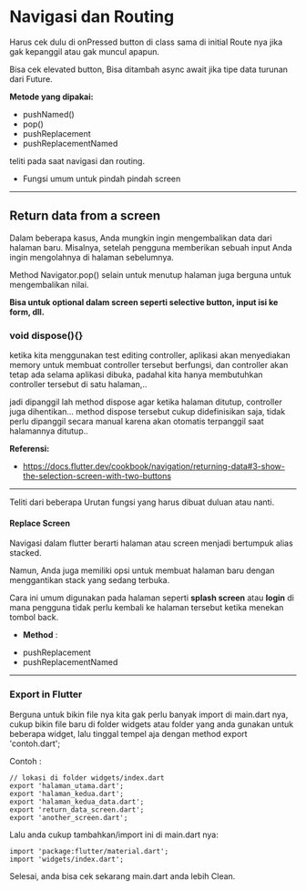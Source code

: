# Navigasi dan Routing

Harus cek dulu di onPressed button di class sama di initial Route nya jika gak kepanggil atau gak muncul apapun.

Bisa cek elevated button, Bisa ditambah async await jika tipe data turunan dari Future.

**Metode yang dipakai:**
- pushNamed()
- pop()
- pushReplacement
- pushReplacementNamed

teliti pada saat navigasi dan routing.

* Fungsi umum untuk pindah pindah screen

---

## Return data from a screen

Dalam beberapa kasus, Anda mungkin ingin mengembalikan data dari halaman baru. Misalnya, setelah pengguna memberikan sebuah input
Anda ingin mengolahnya di halaman sebelumnya. 

Method Navigator.pop() selain untuk menutup halaman juga berguna untuk mengembalikan nilai.

**Bisa untuk optional dalam screen seperti selective button, input isi ke form, dll.**

### void dispose(){}

ketika kita menggunakan test editing controller, aplikasi akan menyediakan memory untuk membuat controller tersebut berfungsi, 
dan controller akan tetap ada selama aplikasi dibuka, padahal kita hanya membutuhkan controller tersebut di satu halaman,.. 

jadi dipanggil lah method dispose agar ketika halaman ditutup, controller juga dihentikan... 
method dispose tersebut cukup didefinisikan saja, tidak perlu dipanggil secara manual karena akan otomatis terpanggil saat halamannya ditutup..

**Referensi:**
- https://docs.flutter.dev/cookbook/navigation/returning-data#3-show-the-selection-screen-with-two-buttons

---

Teliti dari beberapa Urutan fungsi yang harus dibuat duluan atau nanti.

#### Replace Screen
Navigasi dalam flutter berarti halaman atau screen menjadi bertumpuk alias stacked.

Namun, Anda juga memiliki opsi untuk membuat halaman baru dengan menggantikan stack yang sedang terbuka. 

Cara ini umum digunakan pada halaman seperti **splash screen** atau **login** di mana pengguna tidak perlu kembali ke halaman tersebut ketika menekan tombol back.

- **Method** :
* pushReplacement
* pushReplacementNamed

---

### Export in Flutter

Berguna untuk bikin file nya kita gak perlu banyak import di main.dart nya, cukup bikin file baru
di folder widgets atau folder yang anda gunakan untuk beberapa widget, lalu tinggal tempel aja
dengan method export 'contoh.dart';

Contoh :
```
// lokasi di folder widgets/index.dart
export 'halaman_utama.dart';
export 'halaman_kedua.dart';
export 'halaman_kedua_data.dart';
export 'return_data_screen.dart';
export 'another_screen.dart';
```

Lalu anda cukup tambahkan/import ini di main.dart nya:

```
import 'package:flutter/material.dart';
import 'widgets/index.dart';
```

Selesai, anda bisa cek sekarang main.dart anda lebih Clean.